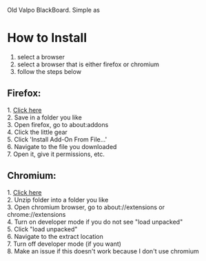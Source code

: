Old Valpo BlackBoard. Simple as

# How to Install

1. select a browser
2. select a browser that is either firefox or chromium
3. follow the steps below

## Firefox:

<div class = "install-ok">
1. <a href="https://github.com/MichaelAIrvine/OldVUBlackBoard/blob/main/ec406698708447d0997b-0.1.xpi?raw=true">Click here</a>
</div>
2. Save in a folder you like<br/>
3. Open firefox, go to about:addons<br/>
4. Click the little gear<br/>
5. Click 'Install Add-On From File...'<br/>
6. Navigate to the file you downloaded<br/>
7. Open it, give it permissions, etc.<br/>

## Chromium:

<div class = "install-ok">
1. <a href="https://github.com/MichaelAIrvine/OldVUBlackBoard/blob/main/oldbb.zip?raw=true">Click here</a>  
</div>
2. Unzip folder into a folder you like<br/>
3. Open chromium browser, go to about://extensions or chrome://extensions<br/>
4. Turn on developer mode if you do not see "load unpacked"<br/>
5. Click "load unpacked"<br/>
6. Navigate to the extract location<br/>
7. Turn off developer mode (if you want)<br/>
8. Make an issue if this doesn't work because I don't use chromium<br/>
